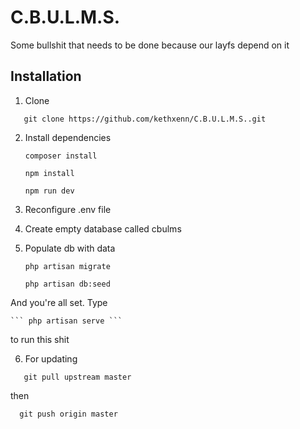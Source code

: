 # C.B.U.L.M.S.
Some bullshit that needs to be done because our layfs depend on it
## Installation
1. Clone
 ```
    git clone https://github.com/kethxenn/C.B.U.L.M.S..git
 ```
2. Install dependencies
 
    ``` composer install ```

    ``` npm install ```
    
    ``` npm run dev ```

3. Reconfigure .env file    
4. Create empty database called cbulms
5. Populate db with data

    ``` php artisan migrate ```

    ``` php artisan db:seed ```
    
And you're all set. Type

    ``` php artisan serve ```
    
to run this shit

6. For updating
```
   git pull upstream master
```
then
```
  git push origin master
```
